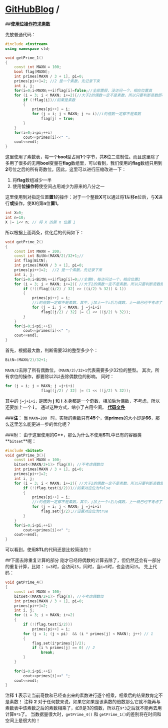 [**GitHubBlog**](https://github.com/bbxytl/bbxytl.github.com/blob/master/blog/README.md#home--githubblog) /
====

##[**使用位操作符求素数**](https://github.com/bbxytl/Lean_Demos/tree/master/GetPrimes#githubblog-)

先放普通代码：
```cpp
#include <iostream>
using namespace std;

void getPrime_1()
{
    const int MAXN = 100;
    bool flag[MAXN];
    int primes[MAXN / 3 + 1], pi=0;
    primes[pi++]=2; //2 是一个素数，先记录下来
    int i, j;
    for(i=0;i<MAXN;++i)flag[i]=false;//全部置假，没访问一个，相应位置真
    for (i = 3; i < MAXN; i+=2){//大于2的偶数一定不是素数，所以只要判断奇数即可
        if (!flag[i])//如果是素数
        {
            primes[pi++] = i;
            for (j = i; j < MAXN; j += i)//i的倍数一定都不是素数
                flag[j] = true;
        }
    }
    for(i=0;i<pi;++i)
        cout<<primes[i]<<" ";
    cout<<endl;
}
```
这里使用了素数表，每一个**bool**型占用**1**个字节，共**8**位二进制位。而且这里除了多用了很多的无用**bool**变量在**flag**数组里，可以看到，我们使用的**flag**数组只用到**2**号位之后的所有奇数位。因此，这里可以进行压缩改进一下：
1. 将**flag**数组减少一半
2. 使用**位操作符**使空间占用减少为原来的八分之一

这里使用到对指定位置**置1**的操作：对于一个整数**X**可以通过将**1**左移**n**位后，与**X**进行**或**操作，使**X**的第**n**位**置1**。
```cpp
int X=0;
int n=10;
X |= 1<< n; // 将 X 的第 n 位置 1
```

所以根据上面两条，优化后的代码如下：
```cpp
void getPrime_2()
{    
    const int MAXN = 200;
    const int BitN=(MAXN/2)/32+1;//   
    int flag[BitN];
    int primes[MAXN / 3 + 1], pi=0;
    primes[pi++]=2;  //2 是一个素数，先记录下来
    int i, j; 
    for(i=0;i<BitN;++i)flag[i]=0;//全置0，每访问过一个，相应位置1
    for (i = 3; i < MAXN; i+=2){ //大于2的偶数一定不是素数，所以只要判断奇数即可
        if (!((flag[(i/2) / 32] >> ((i/2) % 32)) & 1))
        {
            primes[pi++] = i;
            //i的倍数一定都不是素数，其中，j加上一个i后为偶数，上一级已经不考虑了，所以还要加上一个i
            for (j = i; j < MAXN; j =j+i+i)
                flag[(j/2) / 32] |= (1 << ((j/2) % 32));
        }
    }
    for(i=0;i<pi;++i)
        cout<<primes[i]<<" ";
    cout<<endl;
}
```
首先，根据最大数，判断需要32的整型多少个：
```cpp
BitN=(MAXN/2)/32+1;
```
` MAXN/2 `去除了所有偶数位，` (MAXN/2)/32+1 `代表需要多少32位的整型。
其次，所有求位的操作，都要除以2以去除偶数位的影响。
同时：
```cpp
for (j = i; j < MAXN; j =j+i+i)
                flag[(j/2) / 32] |= (1 << ((j/2) % 32));
```
其中的 `j=j+i+i;` 是因为 **j** 和 **i** 本身都是一个奇数，相加后为偶数，不考虑，所以还要加上一个 **i** 。
通过这种方式，缩小了占用空间。
[**代码文件**](https://github.com/bbxytl/Lean_Demos/blob/master/GetPrimes/getPrimes.cpp)

###**注**：
当 `MAXN=200 ` 时，实际的素数只有**45**个，但**primes**的大小却是**66**，那么这里怎么能更进一步的优化呢？

###附：
由于这里使用的**C++**，那么为什么不使用**STL**中已有的容器类**`bitset`**呢：
```cpp
#include <bitset>
void getPrime_3(){
    const int MAXN = 100;
    bitset<(MAXN/2+1)> flag(0); //不考虑偶数位
    int primes[MAXN / 3 + 1], pi=0;
    primes[pi++]=2;
    int i, j;
    for (i = 3; i < MAXN; i+=2){ //大于2的偶数一定不是素数，所以只要判断奇数即可
        if (!(flag.test(i/2)))//如果对应位为false
        {
            primes[pi++] = i;
            //i的倍数一定都不是素数，其中，j加上一个i后为偶数，上一级已经不考虑了，所以还要加上一个i
            for (j = i; j < MAXN; j =j+i+i)
                flag.set(j/2);//设置对应位为true
        }
    }
    for(i=0;i<pi;++i)
        cout<<primes[i]<<" ";
    cout<<endl;
}
```
可以看到，使用**STL**的代码还是比较简洁的！

##下面去除重复计算的部分
刚才已经将偶数的计算去除了，但仍然还会有一部分的重复计算，比如：
`i=3`时，会访问`15`，同时，当`i=5`时，也会访问`15`。
先上代码：
```cpp
void getPrime_4()
{
    const int MAXN = 100;
    bitset<(MAXN/2+1)> flag(0); //不考虑偶数位
    int primes[MAXN / 3 + 1], pi=0;
    primes[pi++]=2;
    int i, j;
    for (i = 3; i < MAXN; i+=2)
    {
        if (!(flag.test(i/2)))
            primes[pi++] = i;
        for (j = 1; (j < pi)  && (i * primes[j] < MAXN); j++) // 1
        {
            flag.set(i*primes[j]/2);
            if (i % primes[j] == 0) // 2
                break;
        }
    }
    
    for(i=0;i<pi;++i)
        cout<<primes[i]<<" ";
    cout<<endl;
}
```
注释 **1** 表示让当前奇数和已经查出来的素数进行逐个相乘，相乘后的结果数肯定不是素数！
注释 **2** 对于任何数来说，如果它如果是该素数的倍数那么它就不能再与素数表中该素数之后的素数相乘了，如9是3的倍数，所以在`9*3`之后就不能再去用计算`9*5`了。
当数据量很大时，`getPrime_4()` 和 `getPrime_1()`的差别将在时间和空间上是很大的！


